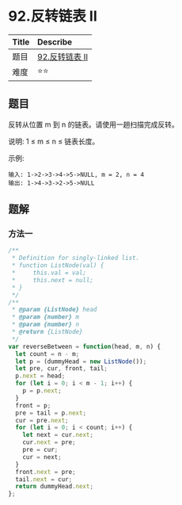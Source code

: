 # 92.反转链表 II

| Title | Describe                                                                   |
| :---- | :------------------------------------------------------------------------- |
| 题目  | [92.反转链表 II](https://leetcode-cn.com/problems/reverse-linked-list-ii/) |
| 难度  | ⭐⭐                                                                       |

## 题目

反转从位置 m 到 n 的链表。请使用一趟扫描完成反转。

说明:
1 ≤ m ≤ n ≤ 链表长度。

示例:

```
输入: 1->2->3->4->5->NULL, m = 2, n = 4
输出: 1->4->3->2->5->NULL
```

## 题解

### 方法一

```javascript
/**
 * Definition for singly-linked list.
 * function ListNode(val) {
 *     this.val = val;
 *     this.next = null;
 * }
 */
/**
 * @param {ListNode} head
 * @param {number} m
 * @param {number} n
 * @return {ListNode}
 */
var reverseBetween = function(head, m, n) {
  let count = n - m;
  let p = (dummyHead = new ListNode());
  let pre, cur, front, tail;
  p.next = head;
  for (let i = 0; i < m - 1; i++) {
    p = p.next;
  }
  front = p;
  pre = tail = p.next;
  cur = pre.next;
  for (let i = 0; i < count; i++) {
    let next = cur.next;
    cur.next = pre;
    pre = cur;
    cur = next;
  }
  front.next = pre;
  tail.next = cur;
  return dummyHead.next;
};
```

